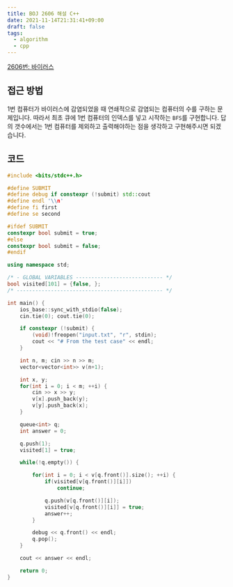 ```yaml
---
title: BOJ 2606 해설 C++
date: 2021-11-14T21:31:41+09:00
draft: false
tags:
  - algorithm
  - cpp
---
```

<!--more-->
[2606번: 바이러스](https://www.acmicpc.net/problem/2606)

## 접근 방법

1번 컴퓨터가 바이러스에 감염되었을 때 연쇄적으로 감염되는 컴퓨터의 수를 구하는 문제입니다. 따라서 최초 큐에 1번 컴퓨터의 인덱스를 넣고 시작하는 `BFS`를 구현합니다. 답의 갯수에서는 1번 컴퓨터를 제외하고 출력해야하는 점을 생각하고 구현해주시면 되겠습니다.

## 코드

```cpp
#include <bits/stdc++.h>

#define SUBMIT
#define debug if constexpr (!submit) std::cout
#define endl '\\n'
#define fi first
#define se second

#ifdef SUBMIT
constexpr bool submit = true;
#else
constexpr bool submit = false;
#endif

using namespace std;

/* - GLOBAL VARIABLES ---------------------------- */
bool visited[101] = {false, };
/* ----------------------------------------------- */

int main() {
    ios_base::sync_with_stdio(false);
    cin.tie(0); cout.tie(0);

    if constexpr (!submit) {
        (void)!freopen("input.txt", "r", stdin);
        cout << "# From the test case" << endl;
    }

    int n, m; cin >> n >> m;
    vector<vector<int>> v(n+1);

    int x, y;
    for(int i = 0; i < m; ++i) {
        cin >> x >> y;
        v[x].push_back(y);
        v[y].push_back(x);
    }

    queue<int> q;
    int answer = 0;

    q.push(1);
    visited[1] = true;

    while(!q.empty()) {

        for(int i = 0; i < v[q.front()].size(); ++i) {
            if(visited[v[q.front()][i]])
                continue;

            q.push(v[q.front()][i]);
            visited[v[q.front()][i]] = true;
            answer++;
        }

        debug << q.front() << endl;
        q.pop();
    }

    cout << answer << endl;

    return 0;
}
```